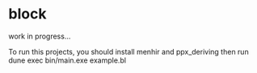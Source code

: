 # block
work in progress...

To run this projects, you should install menhir and ppx_deriving then run dune exec bin/main.exe example.bl
